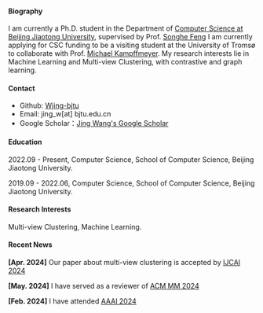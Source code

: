 
#### Biography
I am currently a Ph.D. student in the  Department of [Computer Science at Beijing Jiaotong University](https://scit.bjtu.edu.cn/), supervised by Prof. [Songhe Feng](https://faculty.bjtu.edu.cn/8407/) I am currently applying for CSC funding to be a visiting student at the University of Tromsø to collaborate with Prof. [Michael Kampffmeyer](https://sites.google.com/view/michaelkampffmeyer). My research interests lie in  Machine Learning and Multi-view Clustering, with contrastive and graph learning.


#### Contact
* Github: [Wjing-bjtu](https://github.com/Wjing-bjtu)
* Email: jing_w[at] bjtu.edu.cn
* Google Scholar：[Jing Wang's Google Scholar](https://scholar.google.com/citations?user=iKdCRFwAAAAJ&hl=zh-CN&oi=sra)

#### Education
2022.09 - Present, Computer Science, School of Computer Science, Beijing Jiaotong University.

2019.09 - 2022.06, Computer Science, School of Computer Science, Beijing Jiaotong University.

#### Research Interests
Multi-view Clustering, Machine Learning.




#### Recent News
<strong>[Apr. 2024]</strong> Our paper about multi-view clustering is accepted by [IJCAI 2024](https://ijcai24.org/)

<strong>[May. 2024]</strong> I have served as a reviewer of [ACM MM 2024](https://2024.acmmm.org/)

<strong>[Feb. 2024]</strong> I have attended [AAAI 2024](https://aaai.org/)



